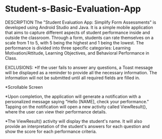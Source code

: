 # Student-s-Basic-Evaluation-App

DESCRIPTION
The "Student Evaluation App: Simplify Form Assessments" is developed using Android Studio and Java. 
It is a simple mobile application that aims to capture different aspects of student performance 
inside and outside the classroom. Through a form, students can rate themselves on a scale from 1 to 5, 
with 5 being the highest and 1 being the lowest. The performance is divided into three 
specific categories: Learning Motivation/Attitude, Learning Objectives, and Behavioral Performance in Class.

EXCLUSIONS:
*If the user fails to answer any questions, a Toast message will be displayed as a reminder to provide all the necessary information. 
The information will not be submitted until all required fields are filled in.

*Scrollable Screen

*Upon completion, the application will generate a notification with a personalized message saying "Hello [NAME], check your performance." 
Tapping on the notification will open a new activity called ViewResult(), where the user can view their performance details.

*The ViewResult() activity will display the student's name. It will also provide an interpretation of 
the student's answers for each question and show the score for each performance criteria.



